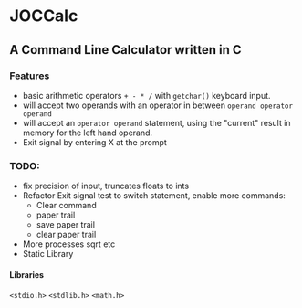#  JOCCalc

## A Command Line Calculator written in C

### Features

* basic arithmetic operators `+ - * /` with `getchar()` keyboard input.
* will accept two operands with an operator in between `operand operator operand`
* will accept an `operator operand` statement, using the "current" result in memory for the left hand operand.
* Exit signal by entering X at the prompt

### TODO:

* fix precision of input, truncates floats to ints
* Refactor Exit signal test to switch statement, enable more commands:
  * Clear command
  * paper trail
  * save paper trail
  * clear paper trail
* More processes sqrt etc
* Static Library

#### Libraries
`<stdio.h>`  `<stdlib.h>` `<math.h>`
